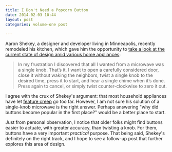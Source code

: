 ```yaml
---
title: I Don't Need a Popcorn Button
date: 2014-02-03 10:44
layout: post
categories: volume-one post
 
---
```



Aaron Shekey, a designer and developer living in Minneapolis, recently remodeled his kitchen, which gave him the opportunity to [take a look at the current state of design amid various home appliances](http://www.aaronshekey.com/posts/the-hot-dog-button/):

> In my frustration I discovered that all I wanted from a microwave was a single knob. That’s it. I want to open a carefully considered door, close it without waking the neighbors, twist a single knob to the desired time, press it to start, and hear a single chime when it’s done. Press again to cancel, or simply twist counter-clockwise to zero it out.

I agree with the crux of Shekey's argument: that most household appliances have let [feature creep](http://en.wikipedia.org/wiki/Feature_creep) go too far. However, I am not sure his solution of a single-knob microwave is the right answer. Perhaps answering "why did buttons become popular in the first place?" would be a better place to start.

Just from personal observation, I notice that older folks might find buttons easier to actuate, with greater accuracy, than twisting a knob. For them, buttons have a very important _practical_ purpose. That being said, Shekey's definitely on the right track, and I hope to see a follow-up post that further explores this area of design.
